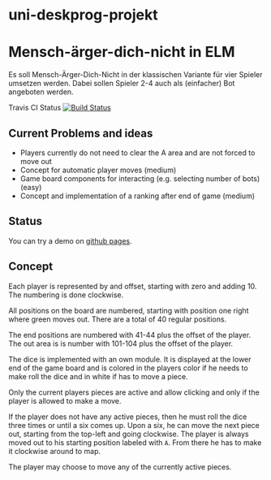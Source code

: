 # uni-deskprog-projekt
Mensch-ärger-dich-nicht in ELM
==============================

Es soll Mensch-Ärger-Dich-Nicht in der klassischen Variante
für vier Spieler umsetzen werden. Dabei sollen Spieler 2-4 auch als
(einfacher) Bot angeboten werden.

Travis CI Status [![Build Status](https://travis-ci.org/pgampe/uni-deskprog-projekt.svg?branch=master)](https://travis-ci.org/pgampe/uni-deskprog-projekt)

Current Problems and ideas
--------------------------

 * Players currently do not need to clear the A area and are not forced to move out
 * Concept for automatic player moves (medium)
 * Game board components for interacting (e.g. selecting number of bots) (easy)
 * Concept and implementation of a ranking after end of game (medium)
 
Status
------

You can try a demo on [github pages](https://pgampe.github.io/uni-deskprog-projekt/Index.html).
 
Concept
-------

Each player is represented by and offset, starting with zero and adding 10.
The numbering is done clockwise.

All positions on the board are numbered, starting with position one right
where green moves out. There are a total of 40 regular positions.

The end positions are numbered with 41-44 plus the offset of the player.
The out area is is number with 101-104 plus the offset of the player.

The dice is implemented with an own module. It is displayed at the lower
end of the game board and is colored in the players color if he needs to
make roll the dice and in white if has to move a piece.

Only the current players pieces are active and allow clicking and only
if the player is allowed to make a move.

If the player does not have any active pieces, then he must roll the dice
three times or until a six comes up. Upon a six, he can move the next
piece out, starting from the top-left and going clockwise. The player is
always moved out to his starting position labeled with ``A``. From there
he has to make it clockwise around to map.

The player may choose to move any of the currently active pieces.

 

